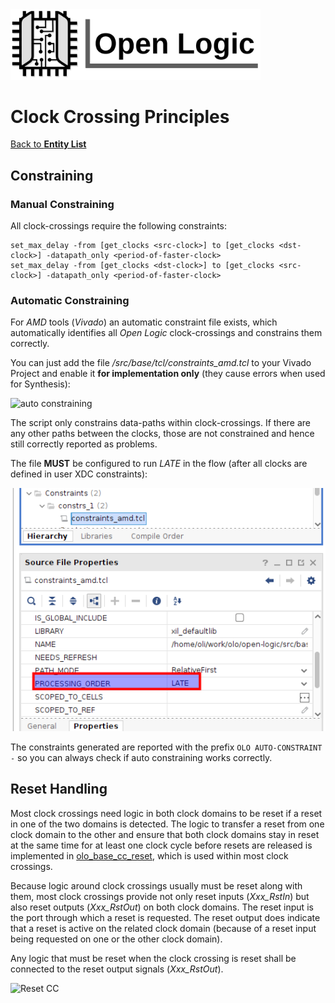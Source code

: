 <img src="../Logo.png" alt="Logo" width="400">

# Clock Crossing Principles

[Back to **Entity List**](../EntityList.md)

## Constraining

### Manual Constraining

All clock-crossings require the following constraints:

```
set_max_delay -from [get_clocks <src-clock>] to [get_clocks <dst-clock>] -datapath_only <period-of-faster-clock>
set_max_delay -from [get_clocks <dst-clock>] to [get_clocks <src-clock>] -datapath_only <period-of-faster-clock>
```

### Automatic Constraining

For *AMD* tools (*Vivado*) an automatic constraint file exists, which automatically identifies all *Open Logic* clock-crossings and constrains them correctly. 

You can just add the file */src/base/tcl/constraints_amd.tcl* to your Vivado Project and enable it **for implementation only** (they cause errors when used for Synthesis):

![auto constraining](./clock_crossings/auto_constraining.png)

The script only constrains data-paths within clock-crossings. If there are any other paths between the clocks, those are not constrained and hence still correctly reported as problems.

The file **MUST** be configured to run *LATE* in the flow (after all clocks are defined in user XDC constraints):

![RunLate](./clock_crossings/auto_constraining_late.png)



The constraints generated are reported with the prefix `OLO AUTO-CONSTRAINT -` so you can always check if auto constraining works correctly.



## Reset Handling

Most clock crossings need logic in both clock domains to be reset if a reset in one of the two domains is detected. The logic to transfer a reset from one clock domain to the other and ensure that both clock domains stay in reset at the same time for at least one clock cycle before resets are released is implemented in [olo_base_cc_reset](./olo_base_cc_reset.md), which is used within most clock crossings.

Because logic around clock crossings usually must be reset along with them, most clock crossings provide not only reset inputs (*Xxx_RstIn*) but also reset outputs (*Xxx_RstOut*) on both clock domains. The reset input is the port through which a reset is requested. The reset output does indicate that a reset is active on the related clock domain (because of a reset input being requested on one or the other clock domain). 

Any logic that must be reset when the clock crossing is reset shall be connected to the reset output signals (*Xxx_RstOut*).

![Reset CC](./clock_crossings/reset_cc.png)

